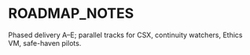 # ROADMAP_NOTES
Phased delivery A–E; parallel tracks for CSX, continuity watchers, Ethics VM, safe-haven pilots.
